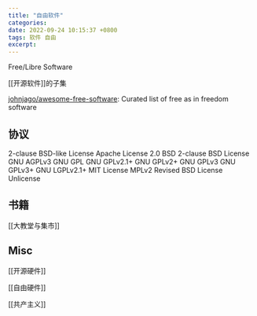 ```yaml
---
title: "自由软件"
categories: 
date: 2022-09-24 10:15:37 +0800
tags: 软件 自由
excerpt: 
---
```


Free/Libre Software


[[开源软件]]的子集


[johnjago/awesome-free-software](https://github.com/johnjago/awesome-free-software): Curated list of free as in freedom software


## 协议

2-clause BSD-like License
Apache License 2.0
BSD 2-clause
BSD License
GNU AGPLv3
GNU GPL
GNU GPLv2.1+
GNU GPLv2+
GNU GPLv3
GNU GPLv3+
GNU LGPLv2.1+
MIT License
MPLv2
Revised BSD License
Unlicense


## 书籍

[[大教堂与集市]]




## Misc

[[开源硬件]]

[[自由硬件]]

[[共产主义]]



